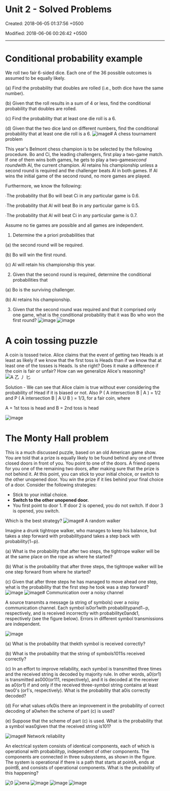 # Unit 2 - Solved Problems

Created: 2018-06-05 01:37:56 +0500

Modified: 2018-06-06 00:26:42 +0500

---

# Conditional probability example

We roll two fair 6-sided dice. Each one of the 36 possible outcomes is assumed to be equally likely.

(a) Find the probability that doubles are rolled (i.e., both dice have the same number).

(b) Given that the roll results in a sum of 4 or less, find the conditional probability that doubles are rolled.

(c) Find the probability that at least one die roll is a 6.

(d) Given that the two dice land on different numbers, find the conditional probability that at least one die roll is a 6.
![image](media/Intro-Syllabus_Unit-2-Solved-Problems-image1.png)# A chess tournament problem

This year's Belmont chess champion is to be selected by the following procedure. Bo and Ci, the leading challengers, first play a two-game match. If one of them wins both games, he gets to play a two-game*second round*with Al, the current champion. Al retains his championship unless a second round is required and the challenger beats Al in both games. If Al wins the initial game of the second round, no more games are played.

Furthermore, we know the following:

∙The probability that Bo will beat Ci in any particular game is 0.6.

∙The probability that Al will beat Bo in any particular game is 0.5.

∙The probability that Al will beat Ci in any particular game is 0.7.

Assume no tie games are possible and all games are independent.

1. Determine the a priori probabilities that

(a) the second round will be required.

(b) Bo will win the first round.

(c) Al will retain his championship this year.

2. Given that the second round is required, determine the conditional probabilities that

(a) Bo is the surviving challenger.

(b) Al retains his championship.

3. Given that the second round was required and that it comprised only one game, what is the conditional probability that it was Bo who won the first round?
![image](media/Intro-Syllabus_Unit-2-Solved-Problems-image2.png)
![image](media/Intro-Syllabus_Unit-2-Solved-Problems-image3.png)

# A coin tossing puzzle

A coin is tossed twice. Alice claims that the event of getting two Heads is at least as likely if we know that the first toss is Heads than if we know that at least one of the tosses is Heads. Is she right? Does it make a difference if the coin is fair or unfair? How can we generalize Alice's reasoning?
![A 乙 丿 匕 ](media/Intro-Syllabus_Unit-2-Solved-Problems-image4.png)

Solution - We can see that Alice claim is true without ever considering the probability of Head if it is biased or not.
Also P ( A intersection B | A ) = 1/2 and P ( A intersection B | A U B ) = 1/3, for a fair coin, where

A = 1st toss is head and B = 2nd toss is head

![image](media/Intro-Syllabus_Unit-2-Solved-Problems-image5.png)

# The Monty Hall problem

This is a much discussed puzzle, based on an old American game show. You are told that a prize is equally likely to be found behind any one of three closed doors in front of you. You point to one of the doors. A friend opens for you one of the remaining two doors, after making sure that the prize is not behind it. At this point, you can stick to your initial choice, or switch to the other unopened door. You win the prize if it lies behind your final choice of a door. Consider the following strategies:

- Stick to your initial choice.
- **Switch to the other unopened door.**
- You first point to door 1. If door 2 is opened, you do not switch. If door 3 is opened, you switch.

Which is the best strategy?
![image](media/Intro-Syllabus_Unit-2-Solved-Problems-image6.png)# A random walker

Imagine a drunk tightrope walker, who manages to keep his balance, but takes a step forward with probabilitypand takes a step back with probability(1−p).

(a) What is the probability that after two steps, the tightrope walker will be at the same place on the rope as where he started?

(b) What is the probability that after three steps, the tightrope walker will be one step forward from where he started?

(c) Given that after three steps he has managed to move ahead one step, what is the probability that the first step he took was a step forward?
![image](media/Intro-Syllabus_Unit-2-Solved-Problems-image7.png)
![image](media/Intro-Syllabus_Unit-2-Solved-Problems-image8.png)# Communication over a noisy channel

A source transmits a message (a string of symbols) over a noisy communication channel. Each symbol is0or1with probabilitypand1−p, respectively, and is received incorrectly with probabilityϵ0andϵ1, respectively (see the figure below). Errors in different symbol transmissions are independent.

![image](media/Intro-Syllabus_Unit-2-Solved-Problems-image9.png)

(a) What is the probability that thekth symbol is received correctly?

(b) What is the probability that the string of symbols1011is received correctly?

(c) In an effort to improve reliability, each symbol is transmitted three times and the received string is decoded by majority rule. In other words, a0(or1) is transmitted as000(or111, respectively), and it is decoded at the receiver as a0(or1) if and only if the received three-symbol string contains at least two0's (or1's, respectively). What is the probability that a0is correctly decoded?

(d) For what values ofϵ0is there an improvement in the probability of correct decoding of a0when the scheme of part (c) is used?

(e) Suppose that the scheme of part (c) is used. What is the probability that a symbol was0given that the received string is101?

![image](media/Intro-Syllabus_Unit-2-Solved-Problems-image10.png)# Network reliability

An electrical system consists of identical components, each of which is operational with probabilityp, independent of other components. The components are connected in three subsystems, as shown in the figure. The system is operational if there is a path that starts at pointA, ends at pointB, and consists of operational components. What is the probability of this happening?

![0 ](media/Intro-Syllabus_Unit-2-Solved-Problems-image11.png)
![sena ](media/Intro-Syllabus_Unit-2-Solved-Problems-image12.png)
![image](media/Intro-Syllabus_Unit-2-Solved-Problems-image13.png)
![image](media/Intro-Syllabus_Unit-2-Solved-Problems-image14.png)
![image](media/Intro-Syllabus_Unit-2-Solved-Problems-image15.png)
